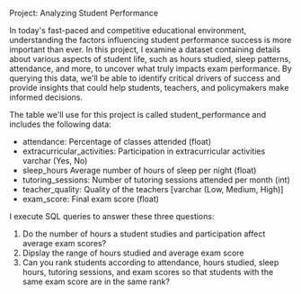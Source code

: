 Project: Analyzing Student Performance 

In today's fast-paced and competitive educational environment, understanding the factors influencing student performance success is more important than ever. In this project, I examine a dataset containing details about various aspects of student life, such as hours studied, sleep patterns, attendance, and more, to uncover what truly impacts exam performance. By querying this data, we'll be able to identify critical drivers of success and provide insights that could help students, teachers, and policymakers make informed decisions. 

The table we'll use for this project is called student_performance and includes the following data:

* attendance: 	Percentage of classes attended	(float)
* extracurricular_activities: 	Participation in extracurricular activities	varchar (Yes, No)
* sleep_hours	Average number of hours of sleep per night	(float)
* tutoring_sessions:	Number of tutoring sessions attended per month (int)
* teacher_quality:	Quality of the teachers	[varchar (Low, Medium, High)]
* exam_score:	Final exam score	(float)

I execute SQL queries to answer these three questions:

1. Do the number of hours a student studies and participation affect average exam scores?
2. Dipslay the range of hours studied and average exam score
3. Can you rank students according to attendance, hours studied, sleep hours, tutoring sessions, and exam scores so that students with the same exam score are in the same rank? 

